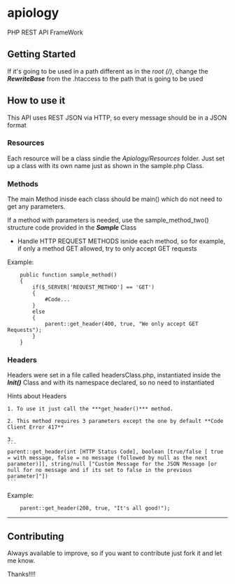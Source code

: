 # apiology
PHP REST API FrameWork

## Getting Started

If it's going to be used in a path different as in the *root (/)*, change the ***RewriteBase*** from the .htaccess to the path that is going to be used


## How to use it
This API uses REST JSON via HTTP, so every message should be in a JSON format

### Resources
Each resource will be a class sindie the *Apiology/Resources* folder. Just set up a class with its own name just as shown in the sample.php Class.


### Methods
The main Method inisde each class should be main() which do not need to get any parameters.

If a method with parameters is needed, use the sample_method_two() structure code provided in the ***Sample*** Class

- Handle HTTP REQUEST METHODS isnide each method, so for example, if only a method GET allowed, try to only accept GET requests

Example:

``` 
	public function sample_method()
	{
		if($_SERVER['REQUEST_METHOD'] == 'GET')
		{
			#Code...
		}
		else
		{
			parent::get_header(400, true, "We only accept GET Requests");
		}
	}
```


### Headers
Headers were set in a file called headersClass.php, instantiated inside the ***Init()*** Class and with its namespace declared, so no need to instantiated

Hints about Headers

	1. To use it just call the ***get_header()*** method. 

	2. This method requires 3 parameters except the one by default **Code Client Error 417**

	3. 
	```
	parent::get_header(int [HTTP Status Code], boolean [true/false [ true = with message, false = no message (followed by null as the next parameter)]], string/null ["Custom Message for the JSON Message [or null for no message and if its set to false in the previous parameter]"])
	```

Example:
``` 
	parent::get_header(200, true, "It's all good!");
```


--------------------

## Contributing
Always available to improve, so if you want to contribute just fork it and let me know.

Thanks!!!!